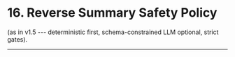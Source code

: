 # 16. Reverse Summary Safety Policy

(as in v1.5 --- deterministic first, schema-constrained LLM optional,
strict gates).

------------------------------------------------------------------------
